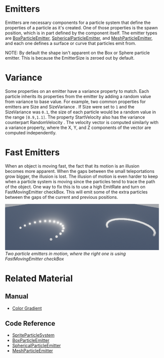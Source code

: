# Emitters
Emitters are necessary components for a particle system that define the properties of a particle as it's created.  One of those properties is the spawn position, which is in part defined by the component itself.  The emitter types are [BoxParticleEmitter](https://github.com/PlasmaEngine/PlasmaDocs/tree/master/docs/C%2B%2B/code_reference/class_reference/boxparticleemitter.markdown), [SphericalParticleEmitter](https://github.com/PlasmaEngine/PlasmaDocs/tree/master/docs/C%2B%2B/code_reference/class_reference/sphericalparticleemitter.markdown), and [MeshParticleEmitter](https://github.com/PlasmaEngine/PlasmaDocs/tree/master/docs/C%2B%2B/code_reference/class_reference/meshparticleemitter.markdown), and each one defines a surface or curve that particles emit from.

NOTE: By default the shape isn't apparent on the Box or Sphere particle emitter.  This is because the EmitterSize  is zeroed out by default.

# Variance
Some properties on an emitter have a variance property to match.  Each particle inherits its properties from the emitter by adding a random value from variance to base value.  For example, two common properties for emitters are Size  and SizeVariance .  If Size  were set to `1` and the SizeVariance  was `0.1`, the size of each particle would be a random value in the range `[0.9,1.1]`.  The property StartVelocity  also has the variance counterpart RandomVelocity .  The velocity vector is computed similarly with a variance property, where the X, Y, and Z components of the vector are computed independently.

# Fast Emitters
When an object is moving fast, the fact that its motion is an illusion becomes more apparent.  When the gaps between the small teleportations grow bigger, the illusion is lost.  The illusion of motion is even harder to keep when a particle system is moving since the particles tend to trace the path of the object.  One way to fix this is to use a high EmitRate  and turn on FastMovingEmitter checkBox.  This will emit some of the extra particles between the gaps of the current and previous positions.

![ParticleSystems_FastMovingEmitter](https://raw.githubusercontent.com/PlasmaEngine/PlasmaDocs/master/media/46688.gif) *Two particle emitters in motion, where the right one is using FastMovingEmitter checkBox*

# Related Material
## Manual
- [Color Gradient](https://plasmaengine.github.io/PlasmaDocs/Manual/architecture/resources/colorgradient.markdown)

## Code Reference
- [SpriteParticleSystem](https://plasmaengine.github.io/PlasmaDocs/Manual/code_reference/class_reference/spriteparticlesystem.markdown)
- [BoxParticleEmitter](https://github.com/PlasmaEngine/PlasmaDocs/tree/master/docs/C%2B%2B/code_reference/class_reference/boxparticleemitter.markdown)
- [SphericalParticleEmitter](https://github.com/PlasmaEngine/PlasmaDocs/tree/master/docs/C%2B%2B/code_reference/class_reference/sphericalparticleemitter.markdown)
- [MeshParticleEmitter](https://github.com/PlasmaEngine/PlasmaDocs/tree/master/docs/C%2B%2B/code_reference/class_reference/meshparticleemitter.markdown)
 

 